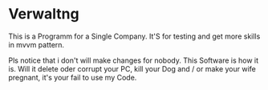 # Verwaltng
This is a Programm for a Single Company. 
It'S for testing and get more skills in mvvm pattern.

Pls notice that i don't will make changes for nobody.
This Software is how it is.
Will it delete oder corrupt your PC, kill your Dog and / or make your wife pregnant, it's your fail to use my Code.
